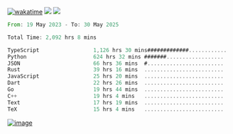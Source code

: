 [![wakatime](https://wakatime.com/badge/user/00eead22-fb14-4dd0-ab8a-3625cafbd50d.svg)](https://wakatime.com/@00eead22-fb14-4dd0-ab8a-3625cafbd50d)
![](https://komarev.com/ghpvc/?username=flatypus)
![](https://pixel.flatypus.me/flatypus?type=tracker)
<!--START_SECTION:waka-->

```rust
From: 19 May 2023 - To: 30 May 2025

Total Time: 2,092 hrs 8 mins

TypeScript                 1,126 hrs 30 mins#############............   53.54 %
Python                     624 hrs 32 mins #######..................   29.68 %
JSON                       66 hrs 36 mins  #........................   03.17 %
Rust                       39 hrs 16 mins  .........................   01.87 %
JavaScript                 25 hrs 20 mins  .........................   01.20 %
Dart                       22 hrs 26 mins  .........................   01.07 %
Go                         19 hrs 44 mins  .........................   00.94 %
C++                        19 hrs 4 mins   .........................   00.91 %
Text                       17 hrs 19 mins  .........................   00.82 %
TeX                        15 hrs 4 mins   .........................   00.72 %
```

<!--END_SECTION:waka-->
[<img alt="image" src="https://github.com/flatypus/flatypus/assets/68029599/0a302dc1-501c-43a0-ae8d-37ec4817f3bd">](https://flatypus.me)

